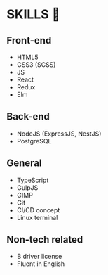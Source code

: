 # SKILLS 🧙


## Front-end
- HTML5
- CSS3 (SCSS)
- JS
- React
- Redux
- Elm


## Back-end
- NodeJS (ExpressJS, NestJS)
- PostgreSQL


## General
- TypeScript
- GulpJS
- GIMP
- Git
- CI/CD concept
- Linux terminal


## Non-tech related
- B driver license
- Fluent in English
